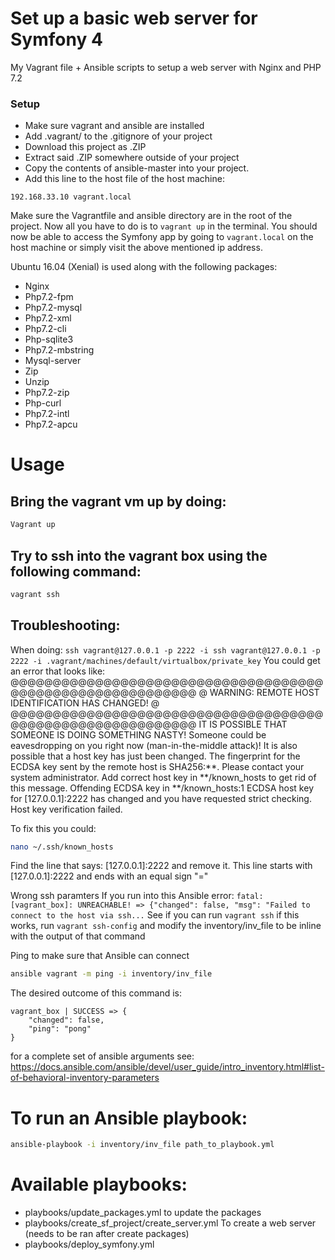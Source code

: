 # Set up a basic web server for Symfony 4
My Vagrant file + Ansible scripts to setup a web server with Nginx and PHP 7.2

### Setup
* Make sure vagrant and ansible are installed
* Add .vagrant/ to the .gitignore of your project
* Download this project as .ZIP
* Extract said .ZIP somewhere outside of your project
* Copy the contents of ansible-master into your project. 
* Add this line to the host file of the host machine:
```
192.168.33.10 vagrant.local
```
Make sure the Vagrantfile and ansible directory are in the root of the project.
Now all you have to do is to `vagrant up` in the terminal.
You should now be able to access the Symfony app by going to `vagrant.local` on the host machine or simply visit the above mentioned ip address.

Ubuntu 16.04 (Xenial) is used along with the following packages: 
- Nginx
- Php7.2-fpm
- Php7.2-mysql
- Php7.2-xml
- Php7.2-cli
- Php-sqlite3
- Php7.2-mbstring
- Mysql-server
- Zip
- Unzip
- Php7.2-zip
- Php-curl
- Php7.2-intl
- Php7.2-apcu

# Usage
## Bring the vagrant vm up by doing:
```bash
Vagrant up
```
## Try to ssh into the vagrant box using the following command:
```bash
vagrant ssh
```

## Troubleshooting:
When doing: `ssh vagrant@127.0.0.1 -p 2222 -i ssh vagrant@127.0.0.1 -p 2222 -i .vagrant/machines/default/virtualbox/private_key`
You could get an error that looks like:
@@@@@@@@@@@@@@@@@@@@@@@@@@@@@@@@@@@@@@@@@@@@@@@@@@@@@@@@@@@
@    WARNING: REMOTE HOST IDENTIFICATION HAS CHANGED!     @
@@@@@@@@@@@@@@@@@@@@@@@@@@@@@@@@@@@@@@@@@@@@@@@@@@@@@@@@@@@
IT IS POSSIBLE THAT SOMEONE IS DOING SOMETHING NASTY!
Someone could be eavesdropping on you right now (man-in-the-middle attack)!
It is also possible that a host key has just been changed.
The fingerprint for the ECDSA key sent by the remote host is
SHA256:**.
Please contact your system administrator.
Add correct host key in **/known_hosts to get rid of this message.
Offending ECDSA key in **/known_hosts:1
ECDSA host key for [127.0.0.1]:2222 has changed and you have requested strict checking.
Host key verification failed.

To fix this you could:
```bash
nano ~/.ssh/known_hosts
```
Find the line that says: [127.0.0.1]:2222 and remove it. This line starts with [127.0.0.1]:2222 and ends with an equal sign "="

Wrong ssh paramters
If you run into this Ansible error: `fatal: [vagrant_box]: UNREACHABLE! => {"changed": false, "msg": "Failed to connect to the host via ssh...`
See if you can run `vagrant ssh` if this works, run `vagrant ssh-config` and modify the inventory/inv_file to be inline with the output of that command

Ping to make sure that Ansible can connect
```bash
ansible vagrant -m ping -i inventory/inv_file
```
The desired outcome of this command is:
```
vagrant_box | SUCCESS => {
    "changed": false,
    "ping": "pong"
}
```
for a complete set of ansible arguments see: https://docs.ansible.com/ansible/devel/user_guide/intro_inventory.html#list-of-behavioral-inventory-parameters

# To run an Ansible playbook:
```bash
ansible-playbook -i inventory/inv_file path_to_playbook.yml
```
# Available playbooks:
* playbooks/update_packages.yml to update the packages
* playbooks/create_sf_project/create_server.yml To create a web server (needs to be ran after create packages)
* playbooks/deploy_symfony.yml
